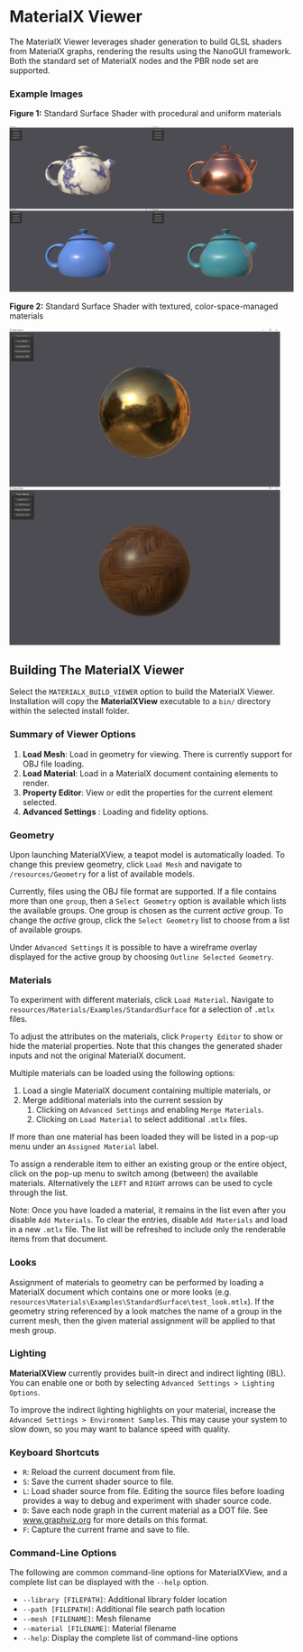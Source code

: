 # MaterialX Viewer

The MaterialX Viewer leverages shader generation to build GLSL shaders from MaterialX graphs, rendering the results using the NanoGUI framework.  Both the standard set of MaterialX nodes and the PBR node set are supported.

### Example Images

**Figure 1:** Standard Surface Shader with procedural and uniform materials
<p><img src="/documents/Images/MaterialXView_StandardSurface_01.png" width="1024"></p>

**Figure 2:** Standard Surface Shader with textured, color-space-managed materials
<p><img src="/documents/Images/MaterialXView_StandardSurface_02.png" width="480"></p>

## Building The MaterialX Viewer
Select the `MATERIALX_BUILD_VIEWER` option to build the MaterialX Viewer.  Installation will copy the **MaterialXView** executable to a `bin/` directory within the selected install folder.

### Summary of Viewer Options

1.  **Load Mesh**: Load in geometry for viewing.  There is currently support for OBJ file loading.
2.  **Load Material**: Load in a MaterialX document containing elements to render.
3.  **Property Editor**: View or edit the properties for the current element selected.
4.  **Advanced Settings** : Loading and fidelity options.

### Geometry

Upon launching MaterialXView, a teapot model is automatically loaded.
To change this preview geometry, click `Load Mesh` and navigate to `/resources/Geometry` for a list of available models.

Currently, files using the  OBJ file format are supported. If a file contains more than one `group`, then a `Select Geometry` option is available which lists the available groups.  One group is chosen as the current *active* group. To change the *active* group, click the `Select Geometry` list to choose from a list of available groups.

Under `Advanced Settings` it is possible to have a wireframe overlay displayed for the active group by choosing `Outline Selected Geometry`.

### Materials

To experiment with different materials, click `Load Material`.  Navigate to
`resources/Materials/Examples/StandardSurface` for a selection of `.mtlx` files.

To adjust the attributes on the materials, click `Property Editor` to show or hide the material properties.  Note that this changes the generated shader inputs and not the original MaterialX document.

Multiple materials can be loaded using the following options:

1.  Load a single MaterialX document containing multiple materials, or
2.  Merge additional materials into the current session by
    1.  Clicking on `Advanced Settings` and enabling `Merge Materials`.
    2.  Clicking on `Load Material` to select additional `.mtlx` files.

If more than one material has been loaded they will be listed in a pop-up menu under an `Assigned Material` label.

To assign a renderable item to either an existing group or the entire object, click on the pop-up menu to switch among (between) the available materials.  Alternatively the `LEFT` and `RIGHT` arrows can be used to cycle through the list.

Note: Once you have loaded a material, it remains in the list even after you disable `Add Materials`.
To clear the entries, disable `Add Materials` and load in a new `.mtlx` file.  The list will be refreshed to include only the renderable items from that document.

### Looks

Assignment of materials to geometry can be performed by loading a MaterialX document which contains one or more looks (e.g. `resources\Materials\Examples\StandardSurface\test_look.mtlx`).  If the geometry string referenced by a look matches the name of a group in the current mesh, then the given material assignment will be applied to that mesh group.

### Lighting

**MaterialXView** currently provides built-in direct and indirect lighting (IBL).  You can enable one or both by selecting `Advanced Settings > Lighting Options`.

To improve the indirect lighting highlights on your material, increase the `Advanced Settings > Environment Samples`.  This may cause your system to slow down, so you may want to balance speed with quality.

### Keyboard Shortcuts

- `R`: Reload the current document from file.
- `S`: Save the current shader source to file.
- `L`: Load shader source from file.  Editing the source files before loading provides a way to debug and experiment with shader source code.
- `D`: Save each node graph in the current material as a DOT file.  See www.graphviz.org for more details on this format.
- `F`: Capture the current frame and save to file.

### Command-Line Options

The following are common command-line options for MaterialXView, and a complete list can be displayed with the `--help` option.
- `--library [FILEPATH]`: Additional library folder location
- `--path [FILEPATH]`: Additional file search path location
- `--mesh [FILENAME]`: Mesh filename
- `--material [FILENAME]`: Material filename
- `--help`: Display the complete list of command-line options
